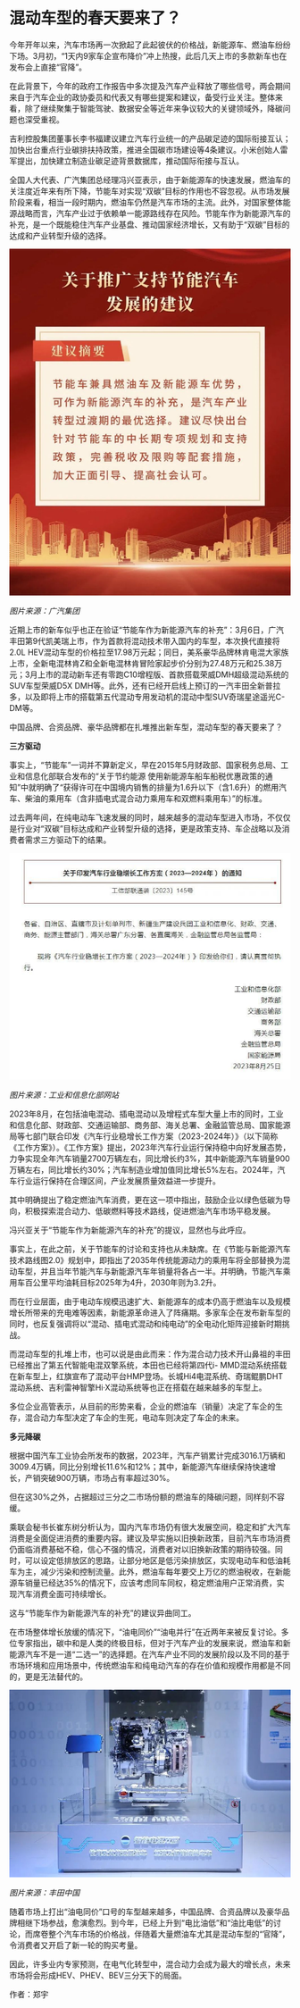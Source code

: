 # 混动车型的春天要来了？

今年开年以来，汽车市场再一次掀起了此起彼伏的价格战，新能源车、燃油车纷纷下场。3月初，“1天内9家车企宣布降价”冲上热搜，此后几天上市的多款新车也在发布会上直接“官降”。

在此背景下，今年的政府工作报告中多次提及汽车产业释放了哪些信号，两会期间来自于汽车企业的政协委员和代表又有哪些提案和建议，备受行业关注。整体来看，除了继续聚集于智能驾驶、数据安全等近年来争议较大的关键领域外，降碳问题也深受重视。

吉利控股集团董事长李书福建议建立汽车行业统一的产品碳足迹的国际衔接互认；加快出台重点行业碳排扶持政策，推进全国碳市场建设等4条建议。小米创始人雷军提出，加快建立制造业碳足迹背景数据库，推动国际衔接与互认。

全国人大代表、广汽集团总经理冯兴亚表示，由于新能源车的快速发展，燃油车的关注度近年来有所下降，节能车对实现“双碳”目标的作用也不容忽视。从市场发展阶段来看，相当一段时期内，燃油车仍然是汽车市场的主流。此外，对国家整体能源战略而言，汽车产业过于依赖单一能源路线存在风险。节能车作为新能源汽车的补充，是一个既能稳住汽车产业基盘、推动国家经济增长，又有助于“双碳”目标的达成和产业转型升级的选择。

![2c32ade8adbaa05c367b17a67562dbcc.jpg](https://raw.githubusercontent.com/qqhsx/qqnews_image/main/2024/03/08/混动车型的春天要来了？/2c32ade8adbaa05c367b17a67562dbcc.jpg)

_图片来源：广汽集团_

近期上市的新车似乎也正在验证“节能车作为新能源汽车的补充”：3月6日，广汽丰田第9代凯美瑞上市，作为首款将混动技术带入国内的车型，本次换代直接将2.0L
HEV混动车型的价格拉至17.98万元起；同日，美系豪华品牌林肯电混大家族上市，全新电混林肯Z和全新电混林肯冒险家起步价分别为27.48万元和25.38万元；3月上市的混动新车还有零跑C10增程版、首款搭载荣威DMH超级混动系统的SUV车型荣威D5X
DMH等。此外，还有已经开启线上预订的一汽丰田全新普拉多，以及即将上市的搭载第五代混动专用发动机的混动中型SUV奇瑞星途遥光C-DM等。

中国品牌、合资品牌、豪华品牌都在扎堆推出新车型，混动车型的春天要来了？

**三方驱动**

事实上，“节能车”一词并不算新定义，早在2015年5月财政部、国家税务总局、工业和信息化部联合发布的“关于节约能源
使用新能源车船车船税优惠政策的通知”中就明确了“获得许可在中国境内销售的排量为1.6升以下（含1.6升）的燃用汽车、柴油的乘用车（含非插电式混合动力乘用车和双燃料乘用车）”的标准。

过去两年间，在纯电动车飞速发展的同时，越来越多的混动车型进入市场，不仅仅是行业对“双碳”目标达成和产业转型升级的选择，更是政策支持、车企战略以及消费者需求三方驱动下的结果。

![32778282eed258a9f60550e06457d307.jpg](https://raw.githubusercontent.com/qqhsx/qqnews_image/main/2024/03/08/混动车型的春天要来了？/32778282eed258a9f60550e06457d307.jpg)

_图片来源：工业和信息化部网站_

2023年8月，在包括油电混动、插电混动以及增程式车型大量上市的同时，工业和信息化部、财政部、交通运输部、商务部、海关总署、金融监管总局、国家能源局等七部门联合印发《汽车行业稳增长工作方案（2023-2024年）》（以下简称《工作方案》）。《工作方案》提出，2023年汽车行业运行保持稳中向好发展态势，力争实现全年汽车销量2700万辆左右，同比增长约3%，其中新能源汽车销量900万辆左右，同比增长约30%；汽车制造业增加值同比增长5%左右。2024年，汽车行业运行保持在合理区间，产业发展质量效益进一步提升。

其中明确提出了稳定燃油汽车消费，更在这一项中指出，鼓励企业以绿色低碳为导向，积极探索混合动力、低碳燃料等技术路线，促进燃油汽车市场平稳发展。

冯兴亚关于“节能车作为新能源汽车的补充”的提议，显然也与此呼应。

事实上，在此之前，关于节能车的讨论和支持也从未缺席。在《节能与新能源汽车技术路线图2.0》规划中，即指出了2035年传统能源动力的乘用车将全部替换为混动车型，并且当年节能汽车与新能源汽车年销量将各占一半。并明确，节能汽车乘用车百公里平均油耗目标2025年为4升，2030年则为3.2升。

而在行业层面，由于电动车规模迅速扩大、新能源车的成本仍高于燃油车以及规模增长所带来的充电难等因素，新能源革命进入了阵痛期。多家车企在发布新车型的同时，也反复强调将以“混动、插电式混动和纯电动”的全电动化矩阵迎接新时期挑战。

而混动车型的扎堆上市，也可以说是由此而来：作为混合动力技术开山鼻祖的丰田已经推出了第五代智能电混双擎系统，本田也已经将第四代i-
MMD混动系统搭载在新车型上，红旗宣布了混动平台HMP登场。长城Hi4电混系统、奇瑞鲲鹏DHT混动系统、吉利雷神智擎Hi·X混动系统等也正在搭载在越来越多的车型上。

多位企业高管表示，从目前的形势来看，企业的燃油车（销量）决定了车企的生存，混合动力车型决定了车企的生死，电动车则决定了车企的未来。

**多元降碳**

根据中国汽车工业协会所发布的数据，2023年，汽车产销累计完成3016.1万辆和3009.4万辆，同比分别增长11.6%和12%；其中，新能源汽车继续保持快速增长，产销突破900万辆，市场占有率超过30%。

但在这30%之外，占据超过三分之二市场份额的燃油车的降碳问题，同样刻不容缓。

乘联会秘书长崔东树分析认为，国内汽车市场仍有很大发展空间，稳定和扩大汽车消费是全面促进消费的重要内容。建议及早实施以旧换新政策，目前汽车市场消费仍面临消费基础不稳，信心不强的情况，消费者对以旧换新政策的期待较强。同时，可以设定低排放区的思路，让部分地区是低污染排放区，实现电动车和低油耗车为主，减少污染和控制流量。此外，燃油车每年要交上万亿的燃油税收，在新能源车销量已经达35%的情况下，应该考虑同车同权，稳定燃油用户正常消费，实现汽车消费全面可持续增长。

这与“节能车作为新能源汽车的补充”的建议异曲同工。

在市场整体增长放缓的情况下，“油电同价”“油电并行”在近两年来被反复讨论。多位专家指出，碳中和是人类的终极目标，但对于汽车产业的发展来说，燃油车和新能源汽车不是一道“二选一”的选择题。在汽车产业不同的发展阶段以及不同的基于市场环境和应用场景中，传统燃油车和纯电动汽车的存在价值和规模作用都是不同的，更是无法替代的。

![f0d4c8aee6859aa8759578adba853a4f.jpg](https://raw.githubusercontent.com/qqhsx/qqnews_image/main/2024/03/08/混动车型的春天要来了？/f0d4c8aee6859aa8759578adba853a4f.jpg)

 _图片来源：丰田中国_

随着市场上打出“油电同价”口号的车型越来越多，中国品牌、合资品牌以及豪华品牌相继下场参战，愈演愈烈。到今年，已经上升到“电比油低”和“油比电低”的讨论，而席卷整个汽车市场的价格战，伴随着大量燃油车尤其是混动车型的“官降”，令消费者又开启了新一轮的购买考量。

因此，许多业内专家预测，在电气化转型中，混合动力会成为最大的增长点，未来市场将会形成HEV、PHEV、BEV三分天下的局面。

作者：郑宇

